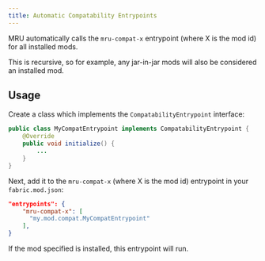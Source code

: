 ```yaml
---
title: Automatic Compatability Entrypoints
---
```


MRU automatically calls the `mru-compat-x` entrypoint (where X is the mod id) for all installed mods.

This is recursive, so for example, any jar-in-jar mods will also be considered an installed mod.

## Usage

Create a class which implements the `CompatabilityEntrypoint` interface:

```java
public class MyCompatEntrypoint implements CompatabilityEntrypoint {
    @Override
    public void initialize() {
        ...
    }
}
```

Next, add it to the `mru-compat-x` (where X is the mod id) entrypoint in your `fabric.mod.json`:

```json
"entrypoints": {
    "mru-compat-x": [
      "my.mod.compat.MyCompatEntrypoint"
    ],
}
```

If the mod specified is installed, this entrypoint will run.
